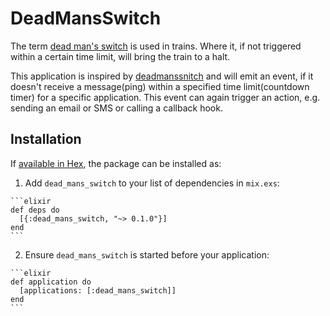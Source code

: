 # DeadMansSwitch

The term [dead man's switch](https://en.wikipedia.org/wiki/Dead_man%27s_switch) is used in trains. Where it, if not triggered within a certain time limit, will bring the train to a halt.

This application is inspired by [deadmanssnitch](https://deadmanssnitch.com/) and will emit an event, if it doesn't receive a message(ping) within a specified time limit(countdown timer) for a specific application.
This event can again trigger an action, e.g. sending an email or SMS or calling a callback hook.


## Installation

If [available in Hex](https://hex.pm/docs/publish), the package can be installed as:

  1. Add `dead_mans_switch` to your list of dependencies in `mix.exs`:

    ```elixir
    def deps do
      [{:dead_mans_switch, "~> 0.1.0"}]
    end
    ```

  2. Ensure `dead_mans_switch` is started before your application:

    ```elixir
    def application do
      [applications: [:dead_mans_switch]]
    end
    ```

